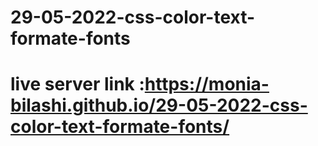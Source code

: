 # 29-05-2022-css-color-text-formate-fonts
# live server link :https://monia-bilashi.github.io/29-05-2022-css-color-text-formate-fonts/
